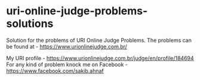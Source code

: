# uri-online-judge-problems-solutions
Solution for the problems of URI Online Judge Problems.
The problems can be found at - https://www.urionlinejudge.com.br/

My URI profile - https://www.urionlinejudge.com.br/judge/en/profile/184694 <br />
For any kind of problem knock me on Facebook - https://www.facebook.com/sakib.ahnaf <br />
